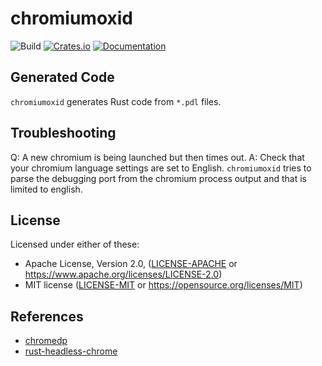 chromiumoxid
=====================
![Build](https://github.com/mattsse/chromiumoxid/workflows/Continuous%20integration/badge.svg)
[![Crates.io](https://img.shields.io/crates/v/chromiumoxid.svg)](https://crates.io/crates/chromiumoxid)
[![Documentation](https://docs.rs/chromiumoxid/badge.svg)](https://docs.rs/chromiumoxid)


## Generated Code
`chromiumoxid` generates Rust code from `*.pdl` files.


## Troubleshooting

Q: A new chromium is being launched but then times out.
A: Check that your chromium language settings are set to English. `chromiumoxid` tries to parse the debugging port from the chromium process output and that is limited to english.

## License

Licensed under either of these:

 * Apache License, Version 2.0, ([LICENSE-APACHE](LICENSE-APACHE) or
   https://www.apache.org/licenses/LICENSE-2.0)
 * MIT license ([LICENSE-MIT](LICENSE-MIT) or
   https://opensource.org/licenses/MIT)
   

## References

* [chromedp](https://github.com/chromedp/chromedp)
* [rust-headless-chrome](https://github.com/Edu4rdSHL/rust-headless-chrome)